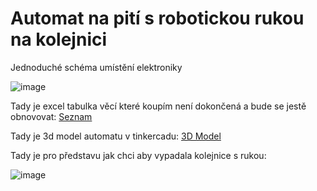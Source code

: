 # Automat na pití s robotickou rukou na kolejnici

Jednoduché schéma umístění elektroniky

![image](https://github.com/user-attachments/assets/cd09f0d7-1457-46c9-9fae-6c459b7615f9)

Tady je excel tabulka věcí které koupím není dokončená a bude se jestě obnovovat: [Seznam](https://github.com/user-attachments/files/20494567/Claw.Machine.v4.BoM.xlsx)

Tady je 3d model automatu v tinkercadu: [3D Model](https://www.tinkercad.com/things/8RjL8SPwl1F-tremendous-crift-snaget/edit?returnTo=https%3A%2F%2Fwww.tinkercad.com%2Fdashboard&sharecode=RaDEWIqLMHrnk3o8VuU98L7KxwbiRIAVwemton62qxY)

Tady je pro představu jak chci aby vypadala kolejnice s rukou:

![image](https://github.com/user-attachments/assets/65a63b29-9695-48c2-a48f-8cb9f7e6670d)
